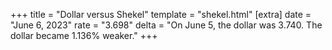 +++
title = "Dollar versus Shekel"
template = "shekel.html"
[extra]
date = "June  6, 2023"
rate = "3.698"
delta = "On June  5, the dollar was 3.740. The dollar became 1.136% weaker."
+++
